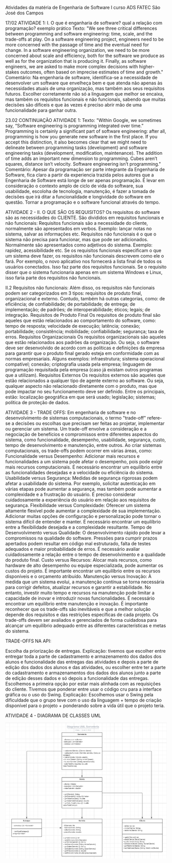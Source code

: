 Atividades da matéria de Engenharia de Software I curso ADS FATEC São José dos Campos

17/02 ATIVIDADE 1: 
I. O que é enganharia de software? qual a relação com programação? exemplo prático
Texto: "We see three critical differences between programming and software engineering: time, scale, and the trade-offs at play. On a software engineering project, engineers need to be more concerned with the passage of time and the eventual need for change. In a software engineering organization, we need to be more concerned about scale and efficiency, both for the software we produce as well as for the organization that is producing it. Finally, as software engineers, we are asked to make more complex decisions with higher-stakes outcomes, often based on imprecise estimates of time and growth."
Comentário: Na engenharia de software, identifica-se a necessidade de desenvolver um software que envelheça bem e que atenda não apenas às necessidades atuais de uma organização, mas também aos seus requisitos futuros. Escolher corretamente não só a linguagem que melhor se encaixa, mas também os requisitos funcionais e não funcionais, sabendo que muitas decisões são difíceis e que às vezes é preciso abrir mão de uma funcionalidade para ganhar outra.

23.02 CONTINUAÇÃO ATIVIDADE 1: Texto: "Within Google, we sometimes say, “Software engineering is programming integrated over time.” Programming is certainly a significant part of software engineering: after all, programming is how you generate new software in the first place. If you accept this distinction, it also becomes clear that we might need to delineate between programming tasks (development) and software engineering tasks (development, modification, maintenance). The addition of time adds an important new dimension to programming. Cubes aren’t squares, distance isn’t velocity. Software engineering isn’t programming."
Comentário: Apesar da programação ser parte integrante da Engenharia de Software, fica claro a partir da experiencia trazida pelos autores que a Engenharia de Software está longe de ser apenas programação. É levar em consideração o contexto amplo de ciclo de vida do software, sua usabilidade, escoloha de tecnologia, manutenção, é fazer a tomada de decisões que irá ditar a funcionalidade e longividade do software em questão. Tornar a programação e o software funcional através do tempo.

ATIVIDADE 2 - 
II. O QUE SÃO OS REQUISITOS?
Os requisitos do software são as necessidades do CLIENTE. São divididos em requisitos funcionais e não funcionais: Requisitos funcionais são a necessidade do cliente, normalmente são apresentados em verbos. Exemplo: lançar notas no sistema, salvar as informações etc. Requisitos não funcionais é o que o sistema não precisa para funcionar, mas que pode ser adicionados. Normalmente são apresentados como adjetivos do sistema. Exemplo: rapidez, acessibilidade etc.
Se os requisitos funcionais especificam o que um sistema deve fazer, os requisitos não funcionais descrevem como ele o fará. Por exemplo, o novo aplicativo nos fornecerá a lista final de todos os usuários conectados. Isso faz parte dos requisitos funcionais. Se o requisito disser que o sistema funcionaria apenas em um sistema Windows e Linux, isso faria parte dos requisitos não funcionais.

II.2 Requisitos não funcionais: Além disso, os requisitos não funcionais podem ser categorizados em 3 tipos: requisitos de produto final, organizacional e externo. Contudo, também há outras categorias, como: de eficiência; de confiabilidade; de portabilidade; de entrega; de implementação; de padrões; de interoperabilidade; éticos; legais; de integração.
Requisitos de Produto Final Os requisitos de produto final são aqueles que estão relacionados ao comportamento do software, como: tempo de resposta; velocidade de execução; latência; conexão; portabilidade; consistência; mobilidade; confiabilidade; segurança; taxa de erros.
Requisitos Organizacionais Os requisitos organizacionais são aqueles que estão relacionados aos padrões da organização. Ou seja, o software deve ser desenvolvido de acordo com as políticas e definições da empresa para garantir que o produto final gerado esteja em conformidade com as normas empresariais. Alguns exemplos: infraestrutura; sistema operacional compatível; conexão; criptografia usada pela empresa; linguagem de programação requisitada pela empresa (caso já existam outros programas que a utilizam).
Requisitos Externos Os requisitos externos são aqueles que estão relacionados a qualquer tipo de agente externo ao software. Ou seja, qualquer aspecto não relacionado diretamente com o produto, mas que pode impactar no seu funcionamento deve ser definido. Entre os principais, estão: localização geográfica em que será usado; legislação; sistemas; política de proteção de dados.

ATIVIDADE 3 - TRADE OFFS:
Em engenharia de software e no desenvolvimento de sistemas computacionais, o termo "trade-off" refere-se a decisões ou escolhas que precisam ser feitas ao projetar, implementar ou gerenciar um sistema. Um trade-off envolve a consideração e a negociação de benefícios e compromissos entre diferentes aspectos do sistema, como funcionalidade, desempenho, usabilidade, segurança, custo, tempo de desenvolvimento e manutenção, entre outros. Ao criar sistemas computacionais, os trade-offs podem ocorrer em várias áreas, como: Funcionalidade versus Desempenho: Adicionar mais recursos e funcionalidades a um sistema pode afetar o desempenho, pois pode exigir mais recursos computacionais. É necessário encontrar um equilíbrio entre as funcionalidades desejadas e a velocidade ou eficiência do sistema. Usabilidade versus Segurança: Medidas de segurança rigorosas podem afetar a usabilidade do sistema. Por exemplo, solicitar autenticação em várias etapas pode aumentar a segurança, mas também pode aumentar a complexidade e a frustração do usuário. É preciso considerar cuidadosamente a experiência do usuário em relação aos requisitos de segurança. Flexibilidade versus Complexidade: Oferecer um sistema altamente flexível pode aumentar a complexidade de sua implementação. Adicionar muitas opções de configuração e personalização pode tornar o sistema difícil de entender e manter. É necessário encontrar um equilíbrio entre a flexibilidade desejada e a complexidade resultante. Tempo de Desenvolvimento versus Qualidade: O desenvolvimento rápido pode levar a compromissos na qualidade do software. Pressões para cumprir prazos apertados podem resultar em código mal estruturado, falta de testes adequados e maior probabilidade de erros. É necessário avaliar cuidadosamente a relação entre o tempo de desenvolvimento e a qualidade do produto final. Custo versus Recursos: Alocar mais recursos, como hardware de alto desempenho ou equipe especializada, pode aumentar os custos do projeto. É importante encontrar um equilíbrio entre os recursos disponíveis e o orçamento atribuído. Manutenção versus Inovação: À medida que um sistema evolui, a manutenção contínua se torna necessária para corrigir defeitos, atualizar recursos e garantir a estabilidade. No entanto, investir muito tempo e recursos na manutenção pode limitar a capacidade de inovar e introduzir novas funcionalidades. É necessário encontrar um equilíbrio entre manutenção e inovação. É importante reconhecer que os trade-offs são inevitáveis e que a melhor solução depende dos requisitos e das restrições específicas de cada projeto. Os trade-offs devem ser avaliados e gerenciados de forma cuidadosa para alcançar um equilíbrio adequado entre as diferentes características e metas do sistema.

TRADE-OFFS NA API:

Escolha da priorização de entregas. Explicação: tivemos que escolher entre entregar toda a parte de cadastramento e armazenamento dos dados dos alunos e funcionalidade das entregas das atividades e depois a parte de edição dos dados dos alunos e das atividades, ou escolher entre ter a parte do cadastramento e armazenamentos dos dados dos alunos junto a parte de edição desses dados e só depois a funcionalidade das entregas. Escolhemos a primeira opção por estar mais alinhada com as requisições do cliente.
Tivemos que ponderar entre usar o código cru para a interface gráfica ou o uso do Swing. Explicação: Escolhemos usar o Swing pela dificuldade que o grupo teve com o uso da linguagem + tempo de criação disponível para o projeto + ponderando sobre a vida útil que o projeto teria.

ATIVIDADE 4 - DIAGRAMA DE CLASSES UML

<img src = https://raw.githubusercontent.com/alicearocha/BERTOTI/main/Engenharia-de-Software-I/imagens/uml_sorvetia.png>